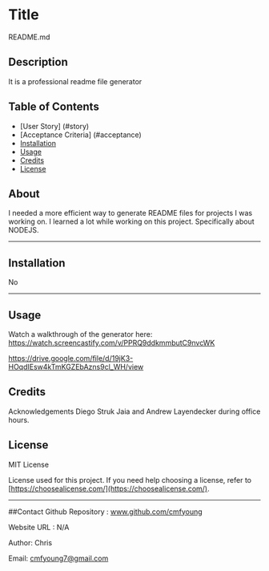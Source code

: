 
  
  # Title
  README.md



  ## Description
  It is a professional readme file generator



  ## Table of Contents 
  
  - [User Story] (#story)
  - [Acceptance Criteria] (#acceptance)
  - [Installation](#installation)
  - [Usage](#usage)
  - [Credits](#credits)
  - [License](#license)

  ## About

  I needed a more efficient way to generate README files for projects I was working on. I learned a lot while working on this project. Specifically about NODEJS.

  ---
  
  ## Installation 

  No


  ---
  
  ## Usage
  Watch a walkthrough of the generator here: 
  https://watch.screencastify.com/v/PPRQ9ddkmmbutC9nvcWK
  
  https://drive.google.com/file/d/19jK3-HOqdIEsw4kTmKGZEbAzns9cl_WH/view

  ## Credits
  
 Acknowledgements Diego Struk Jaia and Andrew Layendecker during office hours. 

  
  ## License
  MIT License

  License used for this project. If you need help choosing a license, refer to [https://choosealicense.com/](https://choosealicense.com/).
  
  ---

  ##Contact 
  Github Repository : www.github.com/cmfyoung


  Website URL : N/A


  Author: Chris


  Email: cmfyoung7@gmail.com

